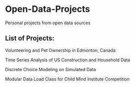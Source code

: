 # Open-Data-Projects

Personal projects from open data sources


## List of Projects:

Volunteering and Pet Ownership in Edmonton, Canada

Time Series Analysis of US Construction and Household Data

Discrete Choice Modeling on Simulated Data

Modular Data Load Class for Child Mind Institute Competition


